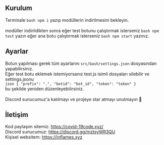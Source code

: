 ## Kurulum
Terminale ```bash
npm i```
 yazıp modüllerin indirilmesini bekleyin. 
<br>
<br> 
modüller indirildikten sonra eğer test botunu çalıştırmak isterseniz ```bash
npm test```
 yazın eğer ana botu çalıştırmak isterseniz ```bash
npm start```
 yazınız.

## Ayarlar
Botun yapılması gerek tüm ayarlarını `src/bash/settings.json` dosyasından yapabilirsiniz.
<br>
Eğer test botu eklemek istemiyorsanız test.js isimli dosyaları silebilir ve settings.jsonu <br> ```json
{
    "prefix": ".",
    "botid": "bot_id",
    "token": "token"
}```<br>
bu şekilde yeniden düzenleyebilirsiniz.<br>
<br>
Discord sunucumuz'a katılmayı ve projeye star atmayı unutmayın 👋

## İletişim

Kod paylaşım sitemiz: https://covid-19code.xyz/ <br>
Discord sunucumuz: https://discord.gg/mztsyWR3QU <br>
Kişisel websitem: https://inflames.xyz
